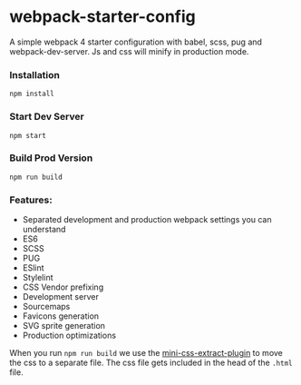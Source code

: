 # webpack-starter-config
A simple webpack 4 starter configuration with babel, scss, pug and webpack-dev-server.
Js and css will minify in production mode.

### Installation

```
npm install
```

### Start Dev Server

```
npm start
```

### Build Prod Version

```
npm run build
```

### Features:

* Separated development and production webpack settings you can understand
* ES6
* SCSS
* PUG
* ESlint
* Stylelint
* CSS Vendor prefixing
* Development server
* Sourcemaps
* Favicons generation
* SVG sprite generation
* Production optimizations

When you run `npm run build` we use the [mini-css-extract-plugin](https://github.com/webpack-contrib/mini-css-extract-plugin) to move the css to a separate file. The css file gets included in the head of the `.html` file.
